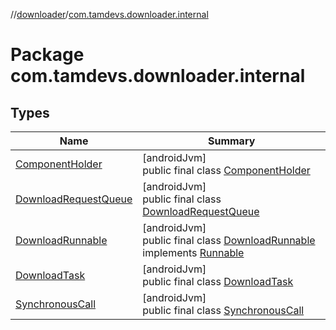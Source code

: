 //[downloader](../../index.md)/[com.tamdevs.downloader.internal](index.md)

# Package com.tamdevs.downloader.internal

## Types

| Name | Summary |
|---|---|
| [ComponentHolder](-component-holder/index.md) | [androidJvm]<br>public final class [ComponentHolder](-component-holder/index.md) |
| [DownloadRequestQueue](-download-request-queue/index.md) | [androidJvm]<br>public final class [DownloadRequestQueue](-download-request-queue/index.md) |
| [DownloadRunnable](-download-runnable/index.md) | [androidJvm]<br>public final class [DownloadRunnable](-download-runnable/index.md) implements [Runnable](https://developer.android.com/reference/kotlin/java/lang/Runnable.html) |
| [DownloadTask](-download-task/index.md) | [androidJvm]<br>public final class [DownloadTask](-download-task/index.md) |
| [SynchronousCall](-synchronous-call/index.md) | [androidJvm]<br>public final class [SynchronousCall](-synchronous-call/index.md) |
